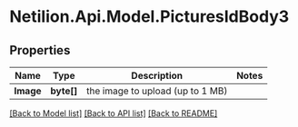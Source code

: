 # Netilion.Api.Model.PicturesIdBody3
## Properties

Name | Type | Description | Notes
------------ | ------------- | ------------- | -------------
**Image** | **byte[]** | the image to upload (up to 1 MB) | 

[[Back to Model list]](../README.md#documentation-for-models) [[Back to API list]](../README.md#documentation-for-api-endpoints) [[Back to README]](../README.md)

